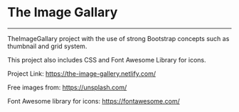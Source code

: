 <h1>The Image Gallary</h1>

<hr>

<p>TheImageGallary project with the use of strong Bootstrap concepts such as thumbnail and grid system.</p>

<p>This project also includes CSS and Font Awesome Library for icons.</p>

<p>Project Link: <a href="https://the-image-gallery.netlify.com/">https://the-image-gallery.netlify.com/</a></p>

<p>Free images from: <a href="https://unsplash.com/">https://unsplash.com/</a></p>

<p>Font Awesome library for icons: <a href="https://fontawesome.com/">https://fontawesome.com/</a></p>

